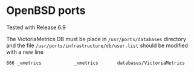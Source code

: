 # OpenBSD ports 

Tested with Release 6.9

The VictoriaMetrics DB must be place in `/usr/ports/databases` directory
and the file `/usr/ports/infrastructure/db/user.list` should be modified
with a new line
```
866 _vmetrics            _vmetrics       databases/VictoriaMetrics
```

